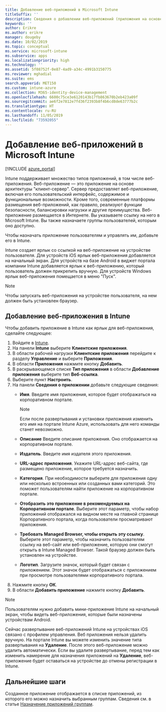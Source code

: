 ```yaml
---
title: Добавление веб-приложений в Microsoft Intune
titleSuffix: ''
description: Сведения о добавлении веб-приложений (приложения на основе архитектуры "клиент-сервер") в Microsoft Intune.
keywords: ''
author: Erikre
ms.author: erikre
manager: dougeby
ms.date: 10/02/2019
ms.topic: conceptual
ms.service: microsoft-intune
ms.subservice: apps
ms.localizationpriority: high
ms.technology: ''
ms.assetid: 5f08752f-0e87-4ad9-a34c-4991b3150775
ms.reviewer: mghadial
ms.suite: ems
search.appverid: MET150
ms.custom: intune-azure
ms.collection: M365-identity-device-management
ms.openlocfilehash: 6600c75ce3e6120143b17fb863670b2eb423a09f
ms.sourcegitcommit: ae6f2e7812e7fd36f2393b8f4b6cd8de63777b2c
ms.translationtype: HT
ms.contentlocale: ru-RU
ms.lasthandoff: 11/05/2019
ms.locfileid: "73592055"
---
```

# <a name="add-web-apps-to-microsoft-intune"></a>Добавление веб-приложений в Microsoft Intune

[!INCLUDE [azure_portal](../includes/azure_portal.md)]

Intune поддерживает множество типов приложений, в том числе веб-приложения. Веб-приложение — это приложение на основе архитектуры "клиент-сервер". Сервер предоставляет веб-приложение, включая его пользовательский интерфейс, содержимое и функциональные возможности. Кроме того, современные платформы размещения веб-приложений, как правило, реализуют функции безопасности, балансировки нагрузки и другие преимущества. Веб-приложение размещается в Интернете. Вы указываете ссылку на него в Microsoft Intune. Вы также назначаете группы пользователей, которым оно доступно. 

Чтобы назначать приложение пользователям и управлять им, добавьте его в Intune. 

Intune создает ярлык со ссылкой на веб-приложение на устройстве пользователя. Для устройств iOS ярлык веб-приложения добавляется на начальный экран. Для устройств на базе Android в виджет портала компании Intune добавляется ярлык к веб-приложению, который пользователь должен прикрепить вручную. Для устройств Windows ярлык веб-приложения помещается в меню "Пуск".

> [!Note]
> Чтобы запускать веб-приложения на устройстве пользователя, на нем должен быть установлен браузер.

## <a name="add-a-web-app-to-intune"></a>Добавление веб-приложения в Intune
Чтобы добавить приложение в Intune как ярлык для веб-приложения, сделайте следующее:

1. Войдите в [Intune](https://go.microsoft.com/fwlink/?linkid=2090973).
3. На панели **Intune** выберите **Клиентские приложения**.
4. В области рабочей нагрузки **Клиентские приложения** перейдите к разделу **Управление** и выберите **Приложения**.
5. В области **Приложения** нажмите кнопку **Добавить**.
6. В раскрывающемся списке **Тип приложения** в области **Добавление приложения** выберите тип **Веб-ссылка**.
7. Выберите пункт **Настроить**.
8. На панели **Сведения о приложении** добавьте следующие сведения:
    - **Имя**.  Введите имя приложения, которое будет отображаться на корпоративном портале. 

        > [!NOTE]
        > Если после развертывания и установки приложения изменить его имя на портале Intune Azure, использовать для него команды станет невозможно.

    - **Описание** Введите описание приложения. Оно отображается на корпоративном портале.
    - **Издатель**. Введите имя издателя этого приложения.
    - **URL-адрес приложения**. Укажите URL-адрес веб-сайта, где размещено приложение, которое требуется назначить.
    - **Категория**. При необходимости выберите для приложения одну или несколько встроенных или созданных вами категорий. Это поможет пользователям найти приложение на корпоративном портале.
    - **Отобразить это приложение в рекомендуемых на Корпоративном портале**. Выберите этот параметр, чтобы набор приложений отображался на видном месте на главной странице Корпоративного портала, когда пользователи просматривают приложения.
    - **Требовать Managed Browser, чтобы открыть эту ссылку**. Выберите этот параметр, чтобы назначить пользователям ссылку на веб-сайт или веб-приложение, которую они смогут открыть в Intune Managed Browser. Такой браузер должен быть установлен на устройстве.
    - **Логотип**. Загрузите значок, который будет связан с приложением. Этот значок будет отображаться с приложением при просмотре пользователями корпоративного портала.
9. Нажмите кнопку **ОК**.
10. В области **Добавить приложение** нажмите кнопку **Добавить**.

> [!Note]
> Пользователям нужно добавить мини-приложение Intune на начальный экран, чтобы видеть веб-приложения, которые были назначены устройствам Android.
>
> Сейчас развертывание веб-приложений Intune на устройствах iOS связано с профилем управления. Веб приложения нельзя удалить вручную. На портале Intune вы можете изменить значение типа развертывания на **Удаление**. После этого веб-приложение можно удалить автоматически. Если вы удалите развертывание, перед тем как изменить намерение для назначения приложений на **Удаление**, веб-приложение будет оставаться на устройстве до отмены регистрации в Intune.

## <a name="next-steps"></a>Дальнейшие шаги

Созданное приложение отображается в списке приложений, из которого его можно назначить выбранным группам. Сведения см. в статье [Назначение приложений группам](apps-deploy.md). 
